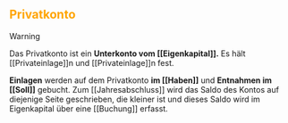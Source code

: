 ## <font color = "orange">Privatkonto</font>

>[!Warning]
>Das Privatkonto ist ein **Unterkonto vom [[Eigenkapital]].** Es hält [[Privateinlage]]n und [[Privateinlage]]n fest. 

**Einlagen** werden auf dem Privatkonto **im [[Haben]]** und **Entnahmen im [[Soll]]** gebucht.
Zum [[Jahresabschluss]] wird das Saldo des Kontos auf diejenige Seite geschrieben, die kleiner ist und dieses Saldo wird im Eigenkapital über eine [[Buchung]] erfasst.
